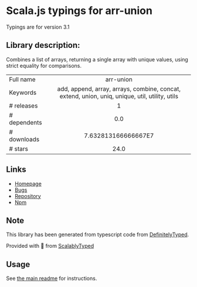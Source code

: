 
# Scala.js typings for arr-union

Typings are for version 3.1

## Library description:
Combines a list of arrays, returning a single array with unique values, using strict equality for comparisons.

|                    |                 |
| ------------------ | :-------------: |
| Full name          | arr-union |
| Keywords           | add, append, array, arrays, combine, concat, extend, union, uniq, unique, util, utility, utils |
| # releases         | 1 |
| # dependents       | 0.0 |
| # downloads        | 7.632813166666667E7 |
| # stars            | 24.0 |

## Links
- [Homepage](https://github.com/jonschlinkert/arr-union)
- [Bugs](https://github.com/jonschlinkert/arr-union/issues)
- [Repository](https://github.com/jonschlinkert/arr-union)
- [Npm](https://www.npmjs.com/package/arr-union)
    


## Note
This library has been generated from typescript code from [DefinitelyTyped](https://definitelytyped.org).

Provided with :purple_heart: from [ScalablyTyped](https://github.com/oyvindberg/ScalablyTyped)

## Usage
See [the main readme](../../readme.md) for instructions.


